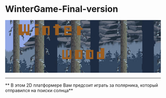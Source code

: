 # WinterGame-Final-version
![logo](Logo.png)

___

** В этом 2D платформере Вам предсоит играть за полярника, который отправился на поиски солнца**